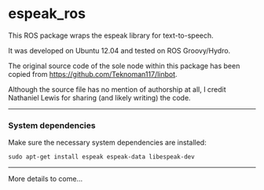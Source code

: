 espeak_ros
======================================

This ROS package wraps the espeak library for text-to-speech.

It was developed on Ubuntu 12.04 and tested on ROS Groovy/Hydro.

The original source code of the sole node within this package has 
been copied from https://github.com/Teknoman117/linbot.

Although the source file has no mention of authorship at all, I
credit Nathaniel Lewis for sharing (and likely writing) the code.

-------------------------------------
### System dependencies ###

Make sure the necessary system dependencies are installed:
    
    sudo apt-get install espeak espeak-data libespeak-dev

-------------------------------------
More details to come...
